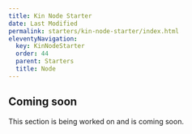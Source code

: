 ```yaml
---
title: Kin Node Starter
date: Last Modified
permalink: starters/kin-node-starter/index.html
eleventyNavigation:
  key: KinNodeStarter
  order: 44
  parent: Starters
  title: Node
---
```


## Coming soon

This section is being worked on and is coming soon.

